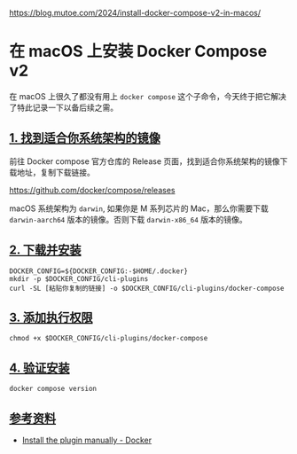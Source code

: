 https://blog.mutoe.com/2024/install-docker-compose-v2-in-macos/

# 在 macOS 上安装 Docker Compose v2

在 macOS 上很久了都没有用上 `docker compose` 这个子命令，今天终于把它解决了特此记录一下以备后续之需。

## [1. 找到适合你系统架构的镜像](https://blog.mutoe.com/2024/install-docker-compose-v2-in-macos/#1-找到适合你系统架构的镜像)

前往 Docker compose 官方仓库的 Release 页面，找到适合你系统架构的镜像下载地址，复制下载链接。

https://github.com/docker/compose/releases

macOS 系统架构为 `darwin`, 如果你是 M 系列芯片的 Mac，那么你需要下载 `darwin-aarch64` 版本的镜像。否则下载 `darwin-x86_64` 版本的镜像。

## [2. 下载并安装](https://blog.mutoe.com/2024/install-docker-compose-v2-in-macos/#2-下载并安装)

```
DOCKER_CONFIG=${DOCKER_CONFIG:-$HOME/.docker}
mkdir -p $DOCKER_CONFIG/cli-plugins
curl -SL [粘贴你复制的链接] -o $DOCKER_CONFIG/cli-plugins/docker-compose
```

## [3. 添加执行权限](https://blog.mutoe.com/2024/install-docker-compose-v2-in-macos/#3-添加执行权限)

```
chmod +x $DOCKER_CONFIG/cli-plugins/docker-compose
```

## [4. 验证安装](https://blog.mutoe.com/2024/install-docker-compose-v2-in-macos/#4-验证安装)

```
docker compose version
```

## [参考资料](https://blog.mutoe.com/2024/install-docker-compose-v2-in-macos/#参考资料)

- [Install the plugin manually - Docker](https://docs.docker.com/compose/install/linux/#install-the-plugin-manually)